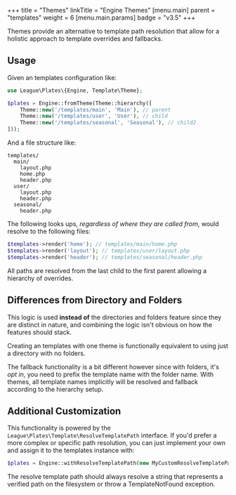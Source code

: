 +++
title = "Themes"
linkTitle = "Engine Themes"
[menu.main]
parent = "templates"
weight = 6
  [menu.main.params]
  badge = "v3.5"
+++

Themes provide an alternative to template path resolution that allow for a holistic approach to template overrides and fallbacks.

## Usage

Given an templates configuration like:

```php
use League\Plates\{Engine, Template\Theme};

$plates = Engine::fromTheme(Theme::hierarchy([
    Theme::new('/templates/main', 'Main'), // parent
    Theme::new('/templates/user', 'User'), // child
    Theme::new('/templates/seasonal', 'Seasonal'), // child2
]));
```

And a file structure like:

```
templates/
  main/
    layout.php
    home.php
    header.php
  user/
    layout.php
    header.php
  seasonal/
    header.php
```

The following looks ups, *regardless of where they are called from*, would resolve to the following files:

```php
$templates->render('home'); // templates/main/home.php
$templates->render('layout'); // templates/user/layout.php
$templates->render('header'); // templates/seasonal/header.php
```

All paths are resolved from the last child to the first parent allowing a hierarchy of overrides.

## Differences from Directory and Folders

This logic is used **instead of** the directories and folders feature since they are distinct in nature, and combining the logic isn't obvious on how the features should stack.

Creating an templates with one theme is functionally equivalent to using just a directory with no folders.

The fallback functionality is a bit different however since with folders, it's *opt in*, you need to prefix the template name with the folder name. With themes, all template names implicitly will be resolved and fallback according to the hierarchy setup.

## Additional Customization

This functionality is powered by the `League\Plates\Template\ResolveTemplatePath` interface. If you'd prefer a more complex or specific path resolution, you can just implement your own and assign it to the templates instance with:

```php
$plates = Engine::withResolveTemplatePath(new MyCustomResolveTemplatePath());
```

The resolve template path should always resolve a string that represents a verified path on the filesystem or throw a TemplateNotFound exception.
